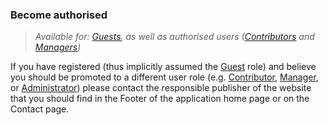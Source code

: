 ### Become authorised

> _Available for: [Guests](/guests/guest.md), as well as authorised users ([Contributors](/contributors/contributor.md) and [Managers](/managers/manager.md))_

If you have registered (thus implicitly assumed the [Guest](/guests/guest.md) role) and believe you should be promoted to a different user role (e.g. [Contributor](/contributors/contributor.md), [Manager](/managers/manager.md), or [Administrator](/admins/admin.md)) please contact the responsible publisher of the website that you should find in the Footer of the application home page or on the Contact page.